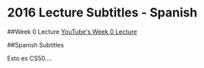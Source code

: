 # 2016 Lecture Subtitles - Spanish

##Week 0 Lecture
[YouTube's Week 0 Lecture](https://www.youtube.com/watch?v=o4SGkB_8fFs)

##Spanish Subtitles

Esto es CS50....
